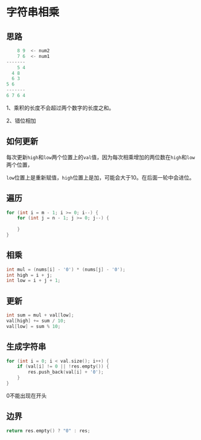 # 字符串相乘

## 思路

```c++
    8 9  <- num2
    7 6  <- num1
-------
    5 4
  4 8
  6 3
5 6
-------
6 7 6 4
```

1、乘积的长度不会超过两个数字的长度之和。

2、错位相加

## 如何更新

每次更新`high`和`low`两个位置上的`val`值，因为每次相乘增加的两位数在`high`和`low`两个位置，

`low`位置上是重新赋值，`high`位置上是加，可能会大于10。在后面一轮中会进位。

## 遍历

```c++
for (int i = m - 1; i >= 0; i--) {
    for (int j = n - 1; j >= 0; j--) {
        
    }
}
```

## 相乘

```c++
int mul = (nums[i] - '0') * (nums[j] - '0');
int high = i + j;
int low = i + j + 1;
```

## 更新

```c++
int sum = mul + val[low];
val[high] += sum / 10;
val[low] = sum % 10;
```

## 生成字符串

```c++
for (int i = 0; i < val.size(); i++) {
    if (val[i] != 0 || !res.empty()) {
        res.push_back(val[i] + '0');
    }
}
```

0不能出现在开头

## 边界

```c++
return res.empty() ? "0" : res;
```



